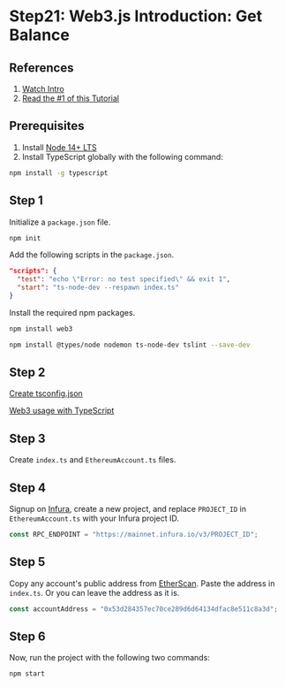 # Step21: Web3.js Introduction: Get Balance

## References

1.  [Watch Intro](https://www.youtube.com/watch?v=t3wM5903ty0)
2.  [Read the #1 of this Tutorial](https://www.dappuniversity.com/articles/web3-js-intro)

## Prerequisites

1.  Install [Node 14+ LTS](https://nodejs.org/en/download/)
2.  Install TypeScript globally with the following command:

```bash
npm install -g typescript
```

## Step 1

Initialize a `package.json` file.

```bash
npm init
```

Add the following scripts in the `package.json`.

```json
"scripts": {
  "test": "echo \"Error: no test specified\" && exit 1",
  "start": "ts-node-dev --respawn index.ts"
}
```

Install the required npm packages.

```bash
npm install web3
```

```bash
npm install @types/node nodemon ts-node-dev tslint --save-dev
```

## Step 2

[Create tsconfig.json](https://stackoverflow.com/questions/61305578/what-typescript-configuration-produces-output-closest-to-node-js-14-capabilities/61305579#61305579)

[Web3 usage with TypeScript](https://github.com/ChainSafe/web3.js#usage-with-typescript)

## Step 3

Create `index.ts` and `EthereumAccount.ts` files.

## Step 4

Signup on [Infura](https://infura.io/), create a new project, and replace `PROJECT_ID` in `EthereumAccount.ts` with your Infura project ID.

```ts
const RPC_ENDPOINT = "https://mainnet.infura.io/v3/PROJECT_ID";
```

## Step 5

Copy any account's public address from [EtherScan](https://etherscan.io/accounts). Paste the address in `index.ts`. Or you can leave the address as it is.

```ts
const accountAddress = "0x53d284357ec70ce289d6d64134dfac8e511c8a3d";
```

## Step 6

Now, run the project with the following two commands:

```bash
npm start
```
